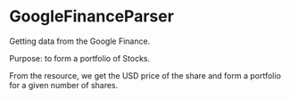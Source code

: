# GoogleFinanceParser
Getting data from the Google Finance.

Purpose: to form a portfolio of Stocks.

From the resource, we get the USD price of the share and form a portfolio for a given number of shares.
